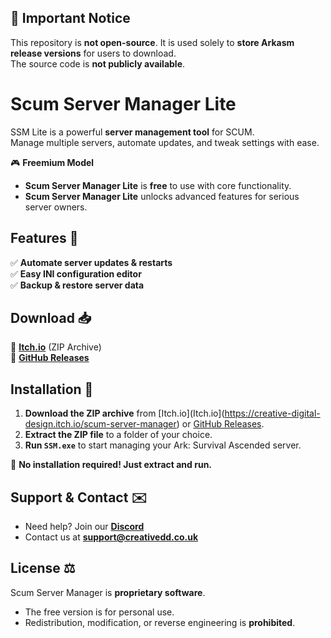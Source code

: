 ## 📌 Important Notice
This repository is **not open-source**. It is used solely to **store Arkasm release versions** for users to download.  
The source code is **not publicly available**.

# Scum Server Manager Lite

SSM Lite is a powerful **server management tool** for SCUM.  
Manage multiple servers, automate updates, and tweak settings with ease.  

🎮 **Freemium Model**  
- **Scum Server Manager Lite** is **free** to use with core functionality.  
- **Scum Server Manager Lite** unlocks advanced features for serious server owners.  

## **Features 🚀**  
✅ **Automate server updates & restarts**  
✅ **Easy INI configuration editor**  
✅ **Backup & restore server data**    

## **Download 📥**  
🔹 **[Itch.io](https://creative-digital-design.itch.io/scum-server-manager)** (ZIP Archive)  
🔹 **[GitHub Releases](https://github.com/DoofahSoftware/S_Lite/releases)**  

## **Installation 💾**  
1. **Download the ZIP archive** from [Itch.io](Itch.io](https://creative-digital-design.itch.io/scum-server-manager) or [GitHub Releases](https://github.com/DoofahSoftware/S_Lite/releases).  
2. **Extract the ZIP file** to a folder of your choice.  
3. **Run `SSM.exe`** to start managing your Ark: Survival Ascended server.  

🚀 **No installation required! Just extract and run.**  

## **Support & Contact ✉️**  
- Need help? Join our **[Discord](https://discord.gg/XBX3MMMJqH)**  
- Contact us at **support@creativedd.co.uk**  

## **License ⚖️**  
Scum Server Manager is **proprietary software**.  
- The free version is for personal use.  
- Redistribution, modification, or reverse engineering is **prohibited**.  
